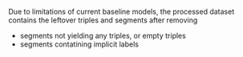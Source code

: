 Due to limitations of current baseline models, the processed dataset contains the leftover triples and segments after removing
 - segments not yielding any triples, or empty triples
 - segments contatining implicit labels
